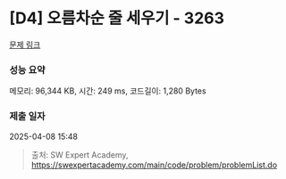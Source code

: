 # [D4] 오름차순 줄 세우기 - 3263 

[문제 링크](https://swexpertacademy.com/main/code/problem/problemDetail.do?contestProbId=AWBC_hNKd_IDFAWr) 

### 성능 요약

메모리: 96,344 KB, 시간: 249 ms, 코드길이: 1,280 Bytes

### 제출 일자

2025-04-08 15:48



> 출처: SW Expert Academy, https://swexpertacademy.com/main/code/problem/problemList.do
